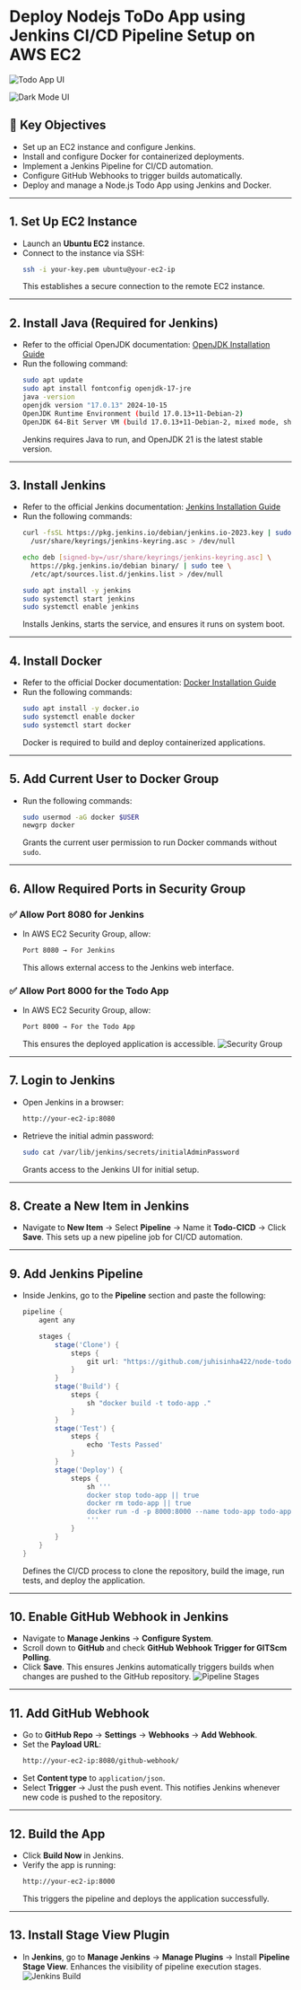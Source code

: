 # **Deploy Nodejs ToDo App using Jenkins CI/CD Pipeline Setup on AWS EC2**

![Todo App UI](Images/ToDo-App-1.png)

![Dark Mode UI](Images/ToDo-App-2.png)
## 📌 **Key Objectives**
- Set up an EC2 instance and configure Jenkins.
- Install and configure Docker for containerized deployments.
- Implement a Jenkins Pipeline for CI/CD automation.
- Configure GitHub Webhooks to trigger builds automatically.
- Deploy and manage a Node.js Todo App using Jenkins and Docker.

---

## 1. **Set Up EC2 Instance**
- Launch an **Ubuntu EC2** instance.
- Connect to the instance via SSH:
  ```bash
  ssh -i your-key.pem ubuntu@your-ec2-ip
  ```
  This establishes a secure connection to the remote EC2 instance.

---

## 2. **Install Java (Required for Jenkins)**
- Refer to the official OpenJDK documentation: [OpenJDK Installation Guide](https://www.jenkins.io/doc/book/installing/)
- Run the following command:
  ```bash
  sudo apt update
  sudo apt install fontconfig openjdk-17-jre
  java -version
  openjdk version "17.0.13" 2024-10-15
  OpenJDK Runtime Environment (build 17.0.13+11-Debian-2)
  OpenJDK 64-Bit Server VM (build 17.0.13+11-Debian-2, mixed mode, sharing)
  ```
  Jenkins requires Java to run, and OpenJDK 21 is the latest stable version.

---

## 3. **Install Jenkins**
- Refer to the official Jenkins documentation: [Jenkins Installation Guide](https://www.jenkins.io/doc/book/installing/)
- Run the following commands:
  ```bash
  curl -fsSL https://pkg.jenkins.io/debian/jenkins.io-2023.key | sudo tee \
    /usr/share/keyrings/jenkins-keyring.asc > /dev/null

  echo deb [signed-by=/usr/share/keyrings/jenkins-keyring.asc] \
    https://pkg.jenkins.io/debian binary/ | sudo tee \
    /etc/apt/sources.list.d/jenkins.list > /dev/null

  sudo apt install -y jenkins
  sudo systemctl start jenkins
  sudo systemctl enable jenkins
  ```
  Installs Jenkins, starts the service, and ensures it runs on system boot.

---

## 4. **Install Docker**
- Refer to the official Docker documentation: [Docker Installation Guide](https://docs.docker.com/engine/install/ubuntu/)
- Run the following commands:
  ```bash
  sudo apt install -y docker.io
  sudo systemctl enable docker
  sudo systemctl start docker
  ```
  Docker is required to build and deploy containerized applications.

---

## 5. **Add Current User to Docker Group**
- Run the following commands:
  ```bash
  sudo usermod -aG docker $USER
  newgrp docker
  ```
  Grants the current user permission to run Docker commands without `sudo`.

---

## 6. **Allow Required Ports in Security Group**
### ✅ **Allow Port 8080 for Jenkins**
- In AWS EC2 Security Group, allow:
  ```bash
  Port 8080 → For Jenkins
  ```
  This allows external access to the Jenkins web interface.

### ✅ **Allow Port 8000 for the Todo App**
- In AWS EC2 Security Group, allow:
  ```bash
  Port 8000 → For the Todo App
  ```
  This ensures the deployed application is accessible.
![Security Group](Images/security-group.png)
---

## 7. **Login to Jenkins**
- Open Jenkins in a browser:
  ```bash
  http://your-ec2-ip:8080
  ```
- Retrieve the initial admin password:
  ```bash
  sudo cat /var/lib/jenkins/secrets/initialAdminPassword
  ```
  Grants access to the Jenkins UI for initial setup.

---

## 8. **Create a New Item in Jenkins**
- Navigate to **New Item** → Select **Pipeline** → Name it **Todo-CICD** → Click **Save**.
  This sets up a new pipeline job for CI/CD automation.

---

## 9. **Add Jenkins Pipeline**
- Inside Jenkins, go to the **Pipeline** section and paste the following:
  ```groovy
  pipeline {
      agent any

      stages {
          stage('Clone') {
              steps {
                  git url: "https://github.com/juhisinha422/node-todo-cicd.git", branch: "master"
              }
          }
          stage('Build') {
              steps {
                  sh "docker build -t todo-app ."
              }
          }
          stage('Test') {
              steps {
                  echo 'Tests Passed'
              }
          }
          stage('Deploy') {
              steps {
                  sh '''
                  docker stop todo-app || true
                  docker rm todo-app || true
                  docker run -d -p 8000:8000 --name todo-app todo-app
                  '''
              }
          }
      }
  }
  ```
  Defines the CI/CD process to clone the repository, build the image, run tests, and deploy the application.

---

## 10. **Enable GitHub Webhook in Jenkins**
- Navigate to **Manage Jenkins** → **Configure System**.
- Scroll down to **GitHub** and check **GitHub Webhook Trigger for GITScm Polling**.
- Click **Save**.
  This ensures Jenkins automatically triggers builds when changes are pushed to the GitHub repository.
![Pipeline Stages](Images/pipeline.png)
---

## 11. **Add GitHub Webhook**
- Go to **GitHub Repo** → **Settings** → **Webhooks** → **Add Webhook**.
- Set the **Payload URL**:
  ```bash
  http://your-ec2-ip:8080/github-webhook/
  ```
- Set **Content type** to `application/json`.
- Select **Trigger** → Just the push event.
  This notifies Jenkins whenever new code is pushed to the repository.

---

## 12. **Build the App**
- Click **Build Now** in Jenkins.
- Verify the app is running:
  ```bash
  http://your-ec2-ip:8000
  ```
  This triggers the pipeline and deploys the application successfully.

---
## 13. **Install Stage View Plugin**
- In **Jenkins**, go to **Manage Jenkins** → **Manage Plugins** → Install **Pipeline Stage View**.
  Enhances the visibility of pipeline execution stages.
![Jenkins Build](Images/build-img.png)
